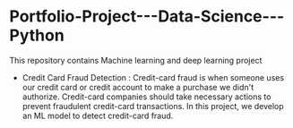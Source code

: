 # Portfolio-Project---Data-Science---Python
This repository contains Machine learning and deep learning project

- Credit Card Fraud Detection : Credit-card fraud is when someone uses our credit card or credit account to make a purchase we didn't authorize. Credit-card companies should take necessary actions to prevent fraudulent credit-card transactions. In this project, we develop an ML model to detect credit-card fraud.
